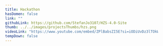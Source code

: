```yaml
---
title: Hackathon
hasDomen: false
link: ""
githubLink: https://github.com/StefanJo3107/HZS-4.0-Site
thumb: ../../images/projectsThumbs/hzs.png
videoLink: "https://www.youtube.com/embed/ZPlBabsZI5E?si=iODiUvDz3lTOkWyH"
tempDown: false
---
```

